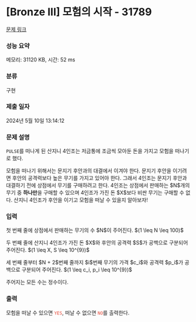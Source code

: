 # [Bronze III] 모험의 시작 - 31789 

[문제 링크](https://www.acmicpc.net/problem/31789) 

### 성능 요약

메모리: 31120 KB, 시간: 52 ms

### 분류

구현

### 제출 일자

2024년 5월 10일 13:14:12

### 문제 설명

<p><code>PULSE</code>를 떠나게 된 산지니 4인조는 저금통에 조금씩 모아둔 돈을 가지고 모험을 떠나기로 했다.</p>

<p>모험을 떠나기 위해서는 문지기 후안과의 대결에서 이겨야 한다. 문지기 후안을 이기려면 후안의 공격력보다 높은 무기를 가지고 있어야 한다. 그래서 4인조는 문지기 후안과 대결하기 전에 상점에서 무기를 구매하려고 한다. 4인조는 상점에서 판매하는 $N$개의 무기 중 <strong>하나만</strong>을 구매할 수 있으며 4인조가 가진 돈 $X$보다 비싼 무기는 구매할 수 없다. 산지니 4인조가 후안을 이기고 모험을 떠날 수 있을지 알아보자!</p>

### 입력 

 <p>첫 번째 줄에 상점에서 판매하는 무기의 수 $N$이 주어진다. $(1 \leq N \leq 100)$</p>

<p>두 번째 줄에 산지니 4인조가 가진 돈 $X$와 후안의 공격력 $S$가 공백으로 구분되어 주어진다. $(1 \leq X, S \leq 10^{9})$</p>

<p>세 번째 줄부터 $N + 2$번째 줄까지 $i$번째 무기의 가격 $c_i$와 공격력 $p_i$가 공백으로 구분되어 주어진다. $(1 \leq c_i, p_i \leq 10^{9})$</p>

<p>주어지는 모든 수는 정수이다.</p>

### 출력 

 <p>모험을 떠날 수 있으면 <span style="color:#e74c3c;"><code>YES</code></span>, 떠날 수 없으면 <span style="color:#e74c3c;"><code>NO</code></span>를 출력한다.</p>

